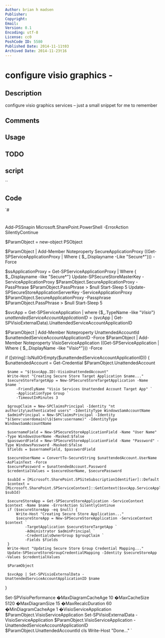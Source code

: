 ```yaml
---
Author: brian h madsen
Publisher: 
Copyright: 
Email: 
Version: 0.1
Encoding: utf-8
License: cc0
PoshCode ID: 5580
Published Date: 2014-11-11t03
Archived Date: 2014-11-23t16
---
```


# configure visio graphics - 

## Description

configure visio graphics services – just a small snippet for me to remember

## Comments



## Usage



## TODO



## script

``

## Code

`#
 #
 Add-PSSnapin Microsoft.SharePoint.PowerShell -ErrorAction SilentlyContinue
 
 $ParamObject = new-object PSObject
 
 
 
 $ParamObject | Add-Member Noteproperty SecureApplicationProxy ((Get-SPServiceApplicationProxy | Where { $_.Displayname -Like "Secure*"})) -Force
 
 $ssApplicationProxy = Get-SPServiceApplicationProxy | Where { $_.Displayname -like "Secure*"}
 Update-SPSecureStoreMasterKey -ServiceApplicationProxy $ParamObject.SecureApplicationProxy -PassPhrase $ParamObject.PassPhrase > $null
 Start-Sleep 5
 Update-SPSecureStoreApplicationServerKey -ServiceApplicationProxy $ParamObject.SecureApplicationProxy -Passphrase $ParamObject.PassPhrase > $null
 Start-Sleep 5
 
 $svcApp = Get-SPServiceApplication | where {$_.TypeName -like "*Visio*"}
 $unattendedServiceAccountApplicationID = ($svcApp | Get-SPVisioExternalData).UnattendedServiceAccountApplicationID
 
 $ParamObject | Add-Member Noteproperty UnattendedAccountId $unattendedServiceAccountApplicationID -Force
 $ParamObject | Add-Member Noteproperty VisioServiceApplication ((Get-SPServiceApplication | Where { $_.DisplayName -like "Visio*"})) -Force
 
 if ([string]::IsNullOrEmpty($unattendedServiceAccountApplicationID)) {
     $unattendedAccount = Get-Credential $ParamObject.UnattendedAccount
 
     $name = "$($svcApp.ID)-VisioUnattendedAccount"
     Write-Host "Creating Secure Store Target Application $name..."
     $secureStoreTargetApp = New-SPSecureStoreTargetApplication -Name $name `
         -FriendlyName "Visio Services Unattended Account Target App" `
         -ApplicationType Group `
         -TimeoutInMinutes 3
 
     $groupClaim = New-SPClaimsPrincipal -Identity "nt authority\authenticated users" -IdentityType WindowsSamAccountName
     $adminPrincipal = New-SPClaimsPrincipal -Identity "$($env:userdomain)\$($env:username)" -IdentityType WindowsSamAccountName
 
     $usernameField = New-SPSecureStoreApplicationField -Name "User Name" -Type WindowsUserName -Masked:$false
     $passwordField = New-SPSecureStoreApplicationField -Name "Password" -Type WindowsPassword -Masked:$false
     $fields = $usernameField, $passwordField
 
     $secureUserName = ConvertTo-SecureString $unattendedAccount.UserName -AsPlainText -Force
     $securePassword = $unattendedAccount.Password
     $credentialValues = $secureUserName, $securePassword
 
     $subId = [Microsoft.SharePoint.SPSiteSubscriptionIdentifier]::Default
     $context = [Microsoft.SharePoint.SPServiceContext]::GetContext($svcApp.ServiceApplicationProxyGroup, $subId)
 
     $secureStoreApp = Get-SPSecureStoreApplication -ServiceContext $context -Name $name -ErrorAction SilentlyContinue
     if ($secureStoreApp -eq $null) {
         Write-Host "Creating Secure Store Application..."
         $secureStoreApp = New-SPSecureStoreApplication -ServiceContext $context `
             -TargetApplication $secureStoreTargetApp `
             -Administrator $adminPrincipal `
             -CredentialsOwnerGroup $groupClaim `
             -Fields $fields
     }
     Write-Host "Updating Secure Store Group Credential Mapping..."
     Update-SPSecureStoreGroupCredentialMapping -Identity $secureStoreApp -Values $credentialValues
     
     $ParamObject 
     
     $svcApp | Set-SPVisioExternalData -UnattendedServiceAccountApplicationID $name
 }
 
 Set-SPVisioPerformance �MaxDiagramCacheAge 10 �MaxCacheSize 5120 �MaxDiagramSize 15 �MaxRecalcDuration 60 �MinDiagramCacheAge 1 �VisioServiceApplication $ParamObject.VisioServiceApplication
 Set-SPVisioExternalData -VisioServiceApplication $ParamObject.VisioServiceApplication -UnattendedServiceAccountApplicationID $ParamObject.UnattendedAccountId
 cls
 Write-Host "Done..."
`


